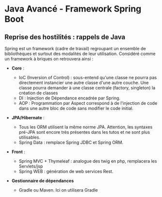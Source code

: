 # Java Avancé - Framework Spring Boot

## Reprise des hostilités : rappels de Java

Spring est un framework (cadre de travail) regroupant un ensemble de
bibliothèques et surtout des modalités de leur utilisation. Considéré
comme un framework à briques on retrouvera ainsi :
- **Core** : 
    - IoC (Inversion of Control) : sous-entend qu'une classe ne pourra
    pas directement instancier une autre classe d'une autre couche. Une classe
    pourra demander à une classe centrale (factory, singleton) la création de classes
    - DI : Injection de Dépendance encadrée par Spring.
    - AOP : Programmation par Aspect correspond à de l'injection de code dans une autre bloc de code sans modifier le code initial.

- **JPA/Hibernate** : 
    - Tous les ORM utilisent la même norme JPA. Attention, les syntaxes pré-JPA sont encore très présentes dans les tutos et ne sont plus utilisables.
    - Spring Data : remplace Spring JDBC et Spring ORM.

- **Front** :
    - Spring MVC + Thymeleaf : analogue des twig en php, remplacera les Servlets/jsp
    - Spring WEB : génération de web services Rest.

- **Gestionnaire de dépendances**
    - Gradle ou Maven. Ici on utilisera Gradle

